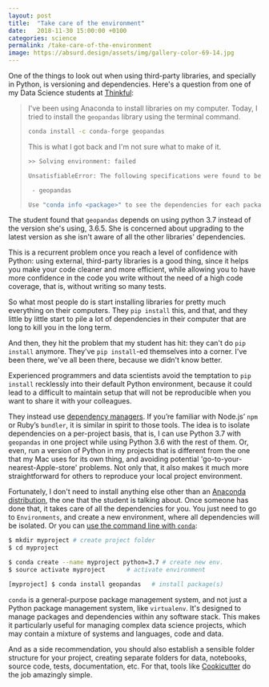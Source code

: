 ```yaml
---
layout: post
title:  "Take care of the environment"
date:   2018-11-30 15:00:00 +0100
categories: science
permalink: /take-care-of-the-environment
image: https://absurd.design/assets/img/gallery-color-69-14.jpg
---
```


One of the things to look out when using third-party libraries, and specially in Python, is versioning and dependencies. Here's a question from one of my Data Science students at [Thinkful](https://thinkful.com):

> I've been using Anaconda to install libraries on my computer. Today, I tried to install the `geopandas` library using the terminal command.
>
> ```bash
> conda install -c conda-forge geopandas
> ```
>
> This is what I got back and I'm not sure what to make of it.
>
> ```bash
> >> Solving environment: failed
>
> UnsatisfiableError: The following specifications were found to be in conflict:
>
>  - geopandas
>
> Use "conda info <package>" to see the dependencies for each package.
> ```

The student found that `geopandas` depends on using python 3.7 instead of the version she's using, 3.6.5. She is concerned about upgrading to the latest version as she isn't aware of all the other libraries' dependencies.

This is a recurrent problem once you reach a level of confidence with Python: using external, third-party libraries is a good thing, since it helps you make your code cleaner and more efficient, while allowing you to have more confidence in the code you write without the need of a high code coverage, that is, without writing so many tests.

So what most people do is start installing libraries for pretty much everything on their computers. They `pip install` this, and that, and they little by little start to pile a lot of dependencies in their computer that are long to kill you in the long term.

And then, they hit the problem that my student has hit: they can't do `pip install` anymore. They've `pip install`-ed themselves into a corner. I've been there, we've all been there, because we didn't know better.

Experienced programmers and data scientists avoid the temptation to `pip install` recklessly into their default Python environment, because it could lead to a difficult to maintain setup that will not be reproducible when you want to share it with your colleagues.

They instead use [dependency managers](https://www.fullstackpython.com/application-dependencies.html). If you’re familiar with Node.js’ `npm` or Ruby’s `bundler`, it is similar in spirit to those tools. The idea is to isolate dependencies on a per-project basis, that is, I can use Python 3.7 with `geopandas` in one project while using Python 3.6 with the rest of them. Or, even, run a version of Python in my projects that is different from the one that my Mac uses for its own thing, and avoiding potential 'go-to-your-nearest-Apple-store' problems. Not only that, it also makes it much more straightforward for others to reproduce your local project environment.

Fortunately, I don't need to install anything else other than an [Anaconda distribution](https://docs.anaconda.com/anaconda/), the one that the student is talking about. Once someone has done that, it takes care of all the dependencies for you. You just need to go to `Environments`, and create a new environment, where all dependencies will be isolated. Or you can [use the command line with `conda`](https://conda.io/docs/user-guide/getting-started.html#managing-envs):

```bash
$ mkdir myproject # create project folder        
$ cd myproject       

$ conda create --name myproject python=3.7 # create new env.
$ source activate myproject      # activate environment

[myproject] $ conda install geopandas   # install package(s)
```

`conda` is a general-purpose package management system, and not just a Python package management system, like `virtualenv`. It's designed to manage packages and dependencies within any software stack. This makes it particularly useful for managing complex data science projects, which may contain a mixture of systems and languages, code and data.

And as a side recommendation, you should also establish a sensible folder structure for your project, creating separate folders for data, notebooks, source code, tests, documentation, etc. For that, tools like [Cookicutter](https://cookiecutter.readthedocs.io/en/latest/) do the job amazingly simple.
